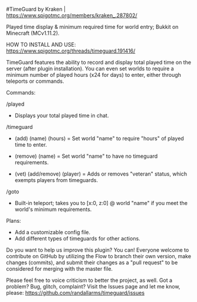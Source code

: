 #TimeGuard
by Kraken | https://www.spigotmc.org/members/kraken_.287802/

Played time display & minimum required time for world entry; Bukkit on Minecraft (MCv1.11.2).

HOW TO INSTALL AND USE: https://www.spigotmc.org/threads/timeguard.191416/

TimeGuard features the ability to record and display total played time on the server (after plugin installation). You can even set worlds to require a minimum number of played hours (x24 for days) to enter, either through teleports or commands.

Commands:

/played
- Displays your total played time in chat.

/timeguard
- (add) (name) (hours) = Set world "name" to require "hours" of played time to enter.

- (remove) (name) = Set world "name" to have no timeguard requirements.

- (vet) (add/remove) (player) = Adds or removes "veteran" status, which exempts players from timeguards.

/goto <name>
- Built-in teleport; takes you to [x:0, z:0] @ world "name" if you meet the world's minimum requirements.

Plans:

- Add a customizable config file.
- Add different types of timeguards for other actions.

Do you want to help us improve this plugin? You can! Everyone welcome to contribute on GitHub by utilizing the Flow to branch their own version, make changes (commits), and submit their changes as a "pull request" to be considered for merging with the master file.

Please feel free to voice criticism to better the project, as well. Got a problem? Bug, glitch, complaint? Visit the Issues page and let me know, please: https://github.com/randallarms/timeguard/issues
